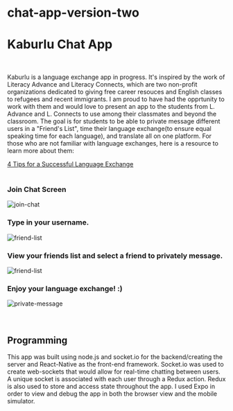 # chat-app-version-two


<!DOCTYPE html>
<html lang="en">
<head>
    <meta charset="UTF-8">
    <meta name="viewport" content="width=device-width, initial-scale=1.0">

</head>
<body>
    <h1>Kaburlu Chat App</h1>
    <br>
    <p>Kaburlu is a language exchange app in progress. It's inspired by the work of Literacy Advance and Literacy Connects, which are two non-profit organizations dedicated to giving free career resouces and English classes to refugees and recent immigrants. I am proud to have had the opprtunity to work with them and would love to present an app to the students from L. Advance and L. Connects to use among their classmates and beyond the classroom. The goal is for students to be able to private message different users in a "Friend's List", time their language exchange(to ensure equal speaking time for each language), and translate all on one platform.
      For those who are not familiar with language exchanges, here is a resource to learn more about them:
</p>
  <a href="https://blog.lingoda.com/en/language-exchange/">4 Tips for a Successful Language Exchange</a>
  
  <br>
  <br>
  
  <h3>Join Chat Screen</h3>
   <img src="mobile/assets/join-chat.png" alt="join-chat">
  <br>
  <h3>Type in your username.</h3>
 <img src="mobile/assets/friend-list.png" alt="friend-list">
  <br>
  <h3>View your friends list and select a friend to privately message.</h3>
  <img src="mobile/assets/friend-list.png" alt="friend-list">
  <br>
  <h3>Enjoy your language exchange! :) </h3>
  <img src="mobile/assets/private-message.png" alt="private-message">
  
  <br>
  <br>
  <br>
  <h2>Programming</h2>
  <p>This app was built using node.js and socket.io for the backend/creating the server and React-Native as the front-end framework. Socket.io was used to create web-sockets that would allow for real-time chatting between users. A unique socket is associated with each user through a Redux action. Redux is also used to store and access state throughout the app. I used Expo in order to view and debug the app in both the browser view and the mobile simulator. </p> 
 
    
</body>
</html>
